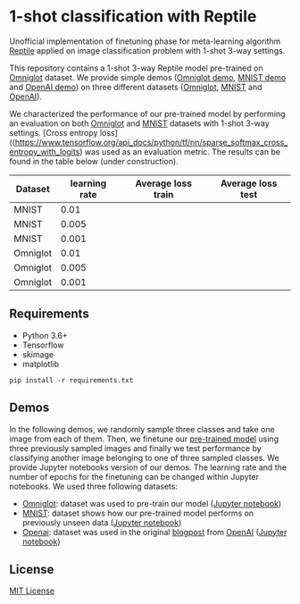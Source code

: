 # 1-shot classification with Reptile

Unofficial implementation of finetuning phase for meta-learning algorithm [Reptile](https://arxiv.org/abs/1803.02999) applied on image classification problem with 1-shot 3-way settings.

This repository contains a 1-shot 3-way Reptile model pre-trained on [Omniglot](https://github.com/brendenlake/omniglot) dataset.
We provide simple demos ([Omniglot demo](https://github.com/Bisonai/1-shot-classification-with-Reptile/blob/master/demo_omniglot.ipynb), [MNIST demo](https://github.com/Bisonai/1-shot-classification-with-Reptile/blob/master/demo_mnist.ipynb) and [OpenAI demo](https://github.com/Bisonai/1-shot-classification-with-Reptile/blob/master/demo_openai.ipynb)) on three different datasets ([Omniglot](https://github.com/brendenlake/omniglot), [MNIST](http://yann.lecun.com/exdb/mnist/) and [OpenAI](https://github.com/Bisonai/1-shot-classification-with-Reptile/tree/master/data_examples/openai)).

We characterized the performance of our pre-trained model by performing an evaluation on both [Omniglot](https://github.com/brendenlake/omniglot) and [MNIST](http://yann.lecun.com/exdb/mnist/) datasets with 1-shot 3-way settings.
[Cross entropy loss]((https://www.tensorflow.org/api_docs/python/tf/nn/sparse_softmax_cross_entropy_with_logits) was used as an evaluation metric.
The results can be found in the table below (under construction).

 | Dataset  | learning rate | Average loss train | Average loss test |
 | -------  | ------------- | ------------------ | ----------------- |
 | MNIST    | 0.01          |                    |                   |
 | MNIST    | 0.005         |                    |                   |
 | MNIST    | 0.001         |                    |                   |
 | Omniglot | 0.01          |                    |                   |
 | Omniglot | 0.005         |                    |                   |
 | Omniglot | 0.001         |                    |                   |

## Requirements

 * Python 3.6+
 * Tensorflow
 * skimage
 * matplotlib

 ```shell
 pip install -r requirements.txt
 ```

## Demos

In the following demos, we randomly sample three classes and take one image from each of them.
Then, we finetune our [pre-trained model](https://github.com/Bisonai/1-shot-classification-with-Reptile/tree/master/pretrained_models/bisonai/1shot_3way_bisonai_ckpt_o15t) using three previously sampled images and finally we test performance by classifying another image belonging to one of three sampled classes.
We provide Jupyter notebooks version of our demos.
The learning rate and the number of epochs for the finetuning can be changed within Jupyter notebooks.
We used three following datasets:

 - [Omniglot](https://github.com/brendenlake/omniglot): dataset was used to pre-train our model ([Jupyter notebook](https://github.com/Bisonai/1-shot-classification-with-Reptile/blob/master/demo_omniglot.ipynb))
 - [MNIST](http://yann.lecun.com/exdb/mnist/): dataset shows how our pre-trained model performs on previously unseen data ([Jupyter notebook](https://github.com/Bisonai/1-shot-classification-with-Reptile/blob/master/demo_mnist.ipynb))
 - [Openai](https://github.com/Bisonai/1-shot-classification-with-Reptile/tree/master/data_examples/openai): dataset was used in the original [blogpost](https://openai.com/blog/reptile/) from [OpenAI](https://openai.com) ([Jupyter notebook](https://github.com/Bisonai/1-shot-classification-with-Reptile/blob/master/demo_openai.ipynb))

## License

[MIT License](https://github.com/Bisonai/1-shot-classification-with-Reptile/blob/master/LICENSE)
